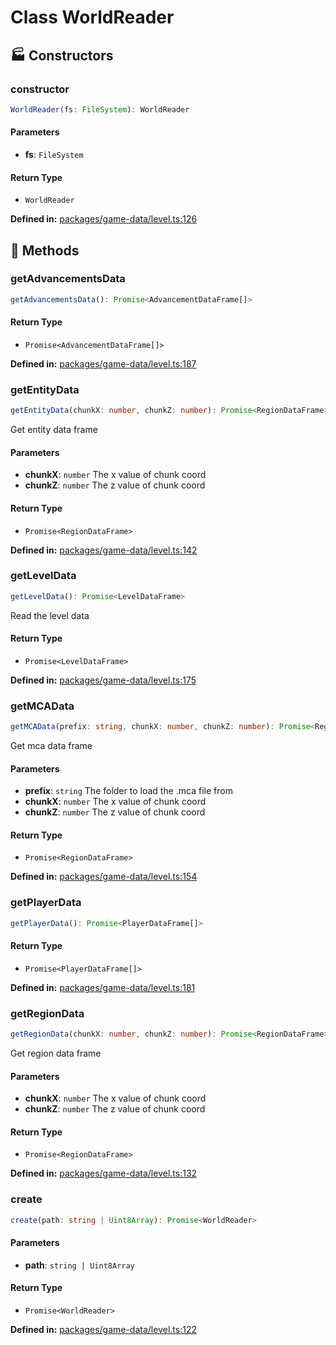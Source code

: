 # Class WorldReader

## 🏭 Constructors

### constructor

```ts
WorldReader(fs: FileSystem): WorldReader
```
#### Parameters

- **fs**: `FileSystem`
#### Return Type

- `WorldReader`

<p style="font-size: 14px; color: var(--vp-c-text-2)">
<strong>Defined in:</strong> <a href="https://github.com/voxelum/minecraft-launcher-core-node/blob/master/packages/game-data/level.ts#L126" target="_blank" rel="noreferrer">packages/game-data/level.ts:126</a>
</p>


## 🔧 Methods

### getAdvancementsData <Badge type="tip" text="public" />

```ts
getAdvancementsData(): Promise<AdvancementDataFrame[]>
```
#### Return Type

- `Promise<AdvancementDataFrame[]>`

<p style="font-size: 14px; color: var(--vp-c-text-2)">
<strong>Defined in:</strong> <a href="https://github.com/voxelum/minecraft-launcher-core-node/blob/master/packages/game-data/level.ts#L187" target="_blank" rel="noreferrer">packages/game-data/level.ts:187</a>
</p>


### getEntityData <Badge type="tip" text="public" />

```ts
getEntityData(chunkX: number, chunkZ: number): Promise<RegionDataFrame>
```
Get entity data frame
#### Parameters

- **chunkX**: `number`
The x value of chunk coord
- **chunkZ**: `number`
The z value of chunk coord
#### Return Type

- `Promise<RegionDataFrame>`

<p style="font-size: 14px; color: var(--vp-c-text-2)">
<strong>Defined in:</strong> <a href="https://github.com/voxelum/minecraft-launcher-core-node/blob/master/packages/game-data/level.ts#L142" target="_blank" rel="noreferrer">packages/game-data/level.ts:142</a>
</p>


### getLevelData <Badge type="tip" text="public" />

```ts
getLevelData(): Promise<LevelDataFrame>
```
Read the level data
#### Return Type

- `Promise<LevelDataFrame>`

<p style="font-size: 14px; color: var(--vp-c-text-2)">
<strong>Defined in:</strong> <a href="https://github.com/voxelum/minecraft-launcher-core-node/blob/master/packages/game-data/level.ts#L175" target="_blank" rel="noreferrer">packages/game-data/level.ts:175</a>
</p>


### getMCAData <Badge type="tip" text="public" />

```ts
getMCAData(prefix: string, chunkX: number, chunkZ: number): Promise<RegionDataFrame>
```
Get mca data frame
#### Parameters

- **prefix**: `string`
The folder to load the .mca file from
- **chunkX**: `number`
The x value of chunk coord
- **chunkZ**: `number`
The z value of chunk coord
#### Return Type

- `Promise<RegionDataFrame>`

<p style="font-size: 14px; color: var(--vp-c-text-2)">
<strong>Defined in:</strong> <a href="https://github.com/voxelum/minecraft-launcher-core-node/blob/master/packages/game-data/level.ts#L154" target="_blank" rel="noreferrer">packages/game-data/level.ts:154</a>
</p>


### getPlayerData <Badge type="tip" text="public" />

```ts
getPlayerData(): Promise<PlayerDataFrame[]>
```
#### Return Type

- `Promise<PlayerDataFrame[]>`

<p style="font-size: 14px; color: var(--vp-c-text-2)">
<strong>Defined in:</strong> <a href="https://github.com/voxelum/minecraft-launcher-core-node/blob/master/packages/game-data/level.ts#L181" target="_blank" rel="noreferrer">packages/game-data/level.ts:181</a>
</p>


### getRegionData <Badge type="tip" text="public" />

```ts
getRegionData(chunkX: number, chunkZ: number): Promise<RegionDataFrame>
```
Get region data frame
#### Parameters

- **chunkX**: `number`
The x value of chunk coord
- **chunkZ**: `number`
The z value of chunk coord
#### Return Type

- `Promise<RegionDataFrame>`

<p style="font-size: 14px; color: var(--vp-c-text-2)">
<strong>Defined in:</strong> <a href="https://github.com/voxelum/minecraft-launcher-core-node/blob/master/packages/game-data/level.ts#L132" target="_blank" rel="noreferrer">packages/game-data/level.ts:132</a>
</p>


### create <Badge type="warning" text="static" />

```ts
create(path: string | Uint8Array): Promise<WorldReader>
```
#### Parameters

- **path**: `string | Uint8Array`
#### Return Type

- `Promise<WorldReader>`

<p style="font-size: 14px; color: var(--vp-c-text-2)">
<strong>Defined in:</strong> <a href="https://github.com/voxelum/minecraft-launcher-core-node/blob/master/packages/game-data/level.ts#L122" target="_blank" rel="noreferrer">packages/game-data/level.ts:122</a>
</p>


